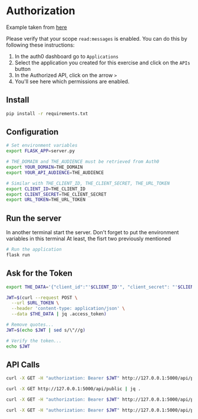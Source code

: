 
# Authorization

Example taken from [here](https://auth0.com/docs/quickstart/backend/python/01-authorization)

Please verify that your scope ```read:messages``` is enabled. You can do this by following these instructions:

1. In the auth0 dashboard go to `Applications`
2. Select the application you created for this exercise and click on the ```APIs``` button
3. In the Authorized API, click on the arrow ```>```
4. You'll see here which permissions are enabled.

## Install

```bash
pip install -r requirements.txt
```

## Configuration

```bash
# Set environment variables
export FLASK_APP=server.py

# THE_DOMAIN and THE_AUDIENCE must be retrieved from Auth0
export YOUR_DOMAIN=THE_DOMAIN
export YOUR_API_AUDIENCE=THE_AUDIENCE

# Similar with THE_CLIENT_ID, THE_CLIENT_SECRET, THE_URL_TOKEN
export CLIENT_ID=THE_CLIENT_ID
export CLIENT_SECRET=THE_CLIENT_SECRET
export URL_TOKEN=THE_URL_TOKEN

```

## Run the server

In another terminal start the server. 
Don't forget to put the environment variables in this terminal
At least, the fisrt two previously mentioned

```bash
# Run the application
flask run

```

## Ask for the Token

```bash
export THE_DATA='{"client_id":"'$CLIENT_ID'", "client_secret": "'$CLIENT_SECRET'","audience":"'$YOUR_API_AUDIENCE'","grant_type":"client_credentials"}'

JWT=$(curl --request POST \
  --url $URL_TOKEN \
  --header 'content-type: application/json' \
  --data $THE_DATA | jq .access_token)

# Remove quotes...
JWT=$(echo $JWT | sed s/\"//g)

# Verify the token...
echo $JWT
```

## API Calls

```bash
curl -X GET -H "authorization: Bearer $JWT" http://127.0.0.1:5000/api/public | jq .

curl -X GET http://127.0.0.1:5000/api/public | jq .

curl -X GET -H "authorization: Bearer $JWT" http://127.0.0.1:5000/api/private | jq .

curl -X GET -H "authorization: Bearer $JWT" http://127.0.0.1:5000/api/private-scoped | jq .
```


